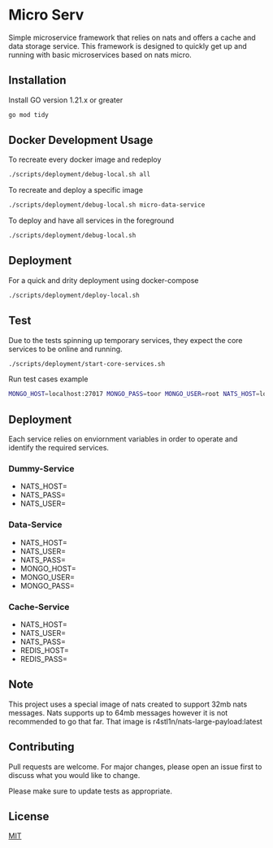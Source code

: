 # Micro Serv

Simple microservice framework that relies on nats and offers a cache and data storage service. This framework is designed to quickly get up and running with basic microservices based on nats micro.

## Installation

Install GO version 1.21.x or greater

```bash
go mod tidy
```

## Docker Development Usage

To recreate every docker image and redeploy
```bash
./scripts/deployment/debug-local.sh all
```

To recreate and deploy a specific image
```bash
./scripts/deployment/debug-local.sh micro-data-service
```

To deploy and have all services in the foreground
```bash
./scripts/deployment/debug-local.sh
```

## Deployment

For a quick and drity deployment using docker-compose
```bash
./scripts/deployment/deploy-local.sh
```

## Test
Due to the tests spinning up temporary services, they expect the core services to be online and running.

```bash
./scripts/deployment/start-core-services.sh
```

Run test cases example
```bash
MONGO_HOST=localhost:27017 MONGO_PASS=toor MONGO_USER=root NATS_HOST=localhost:4222 NATS_PASS=T0pS3cr3t NATS_USER=ruser REDIS_HOST=localhost:6379 REDIS_PASS=toor go test ./...
```

## Deployment
Each service relies on enviornment variables in order to operate and identify the required services.

### Dummy-Service
* NATS_HOST=<host>
* NATS_PASS=<pass>
* NATS_USER=<user>

### Data-Service
* NATS_HOST=<host>
* NATS_USER=<user>
* NATS_PASS=<pass>
* MONGO_HOST=<host>
* MONGO_USER=<user>
* MONGO_PASS=<pass>

### Cache-Service
* NATS_HOST=<host>
* NATS_USER=<user>
* NATS_PASS=<pass>
* REDIS_HOST=<host>
* REDIS_PASS=<pass>

## Note
This project uses a special image of nats created to support 32mb nats messages. Nats supports up to 64mb messages however it is not recommended to go that far. That image is r4stl1n/nats-large-payload:latest

## Contributing

Pull requests are welcome. For major changes, please open an issue first
to discuss what you would like to change.

Please make sure to update tests as appropriate.

## License

[MIT](https://choosealicense.com/licenses/mit/)